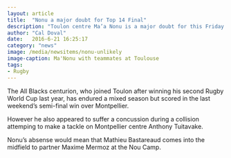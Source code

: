 ```yaml
---
layout: article
title:  "Nonu a major doubt for Top 14 Final"
description: "Toulon centre Ma’a Nonu is a major doubt for this Friday’s Top 14 Final against Racing 92 in Barcelona, according to reports."
author: "Cal Doval"
date:   2016-6-21 16:25:17
category: "news"
image: /media/newsitems/nonu-unlikely
image-caption: Ma'Nonu with teammates at Toulouse
tags:
- Rugby
---
```


The All Blacks centurion, who joined Toulon after winning his second Rugby World Cup last year, has endured a mixed season but scored in the last weekend’s semi-final win over Montpellier.

However he also appeared to suffer a concussion during a collision attemping to make a tackle on Montpellier centre Anthony Tuitavake.

Nonu’s absense would mean that Mathieu Bastareaud comes into the midfield to partner Maxime Mermoz at the Nou Camp.

